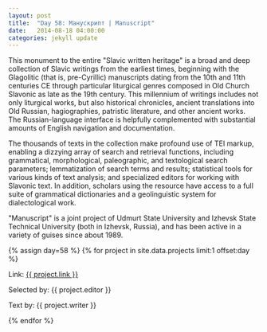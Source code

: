 ```yaml
---
layout: post
title:  "Day 58: Манускрипт | Manuscript"
date:   2014-08-18 04:00:00
categories: jekyll update
---
```


<!-- Remember to change the date above -->

This monument to the entire "Slavic written heritage" is a broad and deep collection of Slavic writings from the earliest times, beginning with the Glagolitic (that is, pre-Cyrillic) manuscripts dating from the 10th and 11th centuries CE through particular liturgical genres composed in Old Church Slavonic as late as the 19th century.  This millennium of writings includes not only liturgical works, but also historical chronicles, ancient translations into Old Russian, hagiographies, patristic literature, and other ancient works.  The Russian-language interface is helpfully complemented with substantial amounts of English navigation and documentation.

The thousands of texts in the collection make profound use of TEI markup, enabling a dizzying array of search and retrieval functions, including grammatical, morphological, paleographic, and textological search parameters; lemmatization of search terms and results; statistical tools for various kinds of text analysis; and specialized editors for working with Slavonic text.  In addition, scholars using the resource have access to a full suite of grammatical dictionaries and a geolinguistic system for dialectological work.

"Manuscript" is a joint project of Udmurt State University and Izhevsk State Technical University (both in Izhevsk, Russia), and has been active in a variety of guises since about 1989.





<!-- Remember to assign the day -->
{% assign day=58 %}
{% for project in site.data.projects limit:1 offset:day %}
<p>Link: <a href="{{ project.link }}">{{ project.link }}</a></p>
<p>Selected by: {{ project.editor }}</p>
<p>Text by: {{ project.writer }}</p>
{% endfor %}
